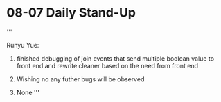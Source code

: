# 08-07 Daily Stand-Up

'''

Runyu Yue:

  1. finished debugging of join events that send multiple boolean value to front end and rewrite cleaner based on the need from front end

  2. Wishing no any futher bugs will be observed

  3. None
'''
